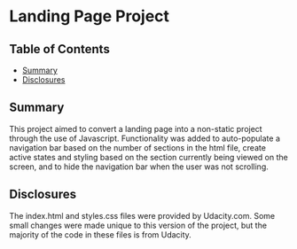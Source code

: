 # Landing Page Project

## Table of Contents

- [Summary](#summary)
- [Disclosures](#disclosures)

## Summary

This project aimed to convert a landing page into a non-static project through the use of Javascript. Functionality was added to auto-populate a navigation bar based on the number of sections in the html file, create active states and styling based on the section currently being viewed on the screen, and to hide the navigation bar when the user was not scrolling.

## Disclosures

The index.html and styles.css files were provided by Udacity.com. Some small changes were made unique to this version of the project, but the majority of the code in these files is from Udacity.
